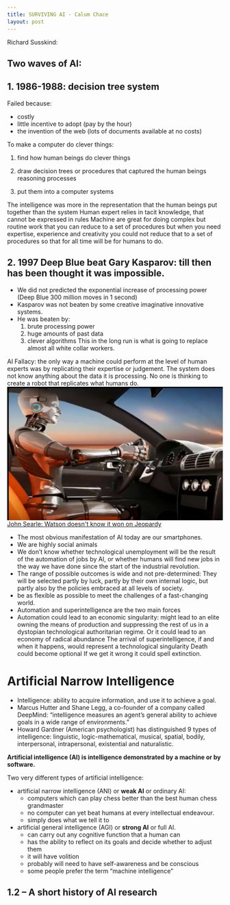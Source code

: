 ```yaml
---
title: SURVIVING AI - Calum Chace
layout: post
---
```


Richard Susskind:

## Two waves of AI:
## 1. 1986-1988: decision tree system

Failed because:
- costly
- little incentive to adopt (pay by the hour)
- the invention of the web (lots of documents available at no costs)

To make a computer do clever things:

1. find how human beings do clever things

2. draw decision trees or procedures that captured the human beings reasoning processes

3. put them into a computer systems

The intelligence was more in the representation that the human beings put together than the system
Human expert relies in tacit knowledge, that cannot be expressed in rules
Machine are great for doing complex but routine work that you can reduce to a set of procedures but when you need expertise, experience and creativity you could not reduce that to a set of procedures so that for all time will be for humans to do.

## 2. 1997 Deep Blue beat Gary Kasparov: till then has been thought it was impossible.

- We did not predicted the exponential increase of processing power (Deep Blue 300 million moves in 1 second)
- Kasparov was not beaten by some creative imaginative innovative systems.
- He was beaten by:
    1. brute processing power
    2. huge amounts of past data
    3. clever algorithms
This in the long run is what is going to replace almost all white collar workers.

AI Fallacy: the only way a machine could perform at the level of human experts was by replicating their expertise or judgement. 
The system does not know anything about the data it is processing. 
No one is thinking to create a robot that replicates what humans do.
<img src="/images/susskind1.PNG" width="700" style="display:block; margin-left: auto; margin-right: auto;">
[John Searle: Watson doesn't know it won on Jeopardy](http://web.nmsu.edu/~jvessel/Watson_Doesn't_Know_It_Won_on_'Jeopardy!'.pdf)

- The most obvious manifestation of AI today are our smartphones.
- We are highly social animals
- We don’t know whether technological unemployment will be the result of the automation of jobs by AI, or whether humans will find new jobs in the way we have done since the start of the industrial revolution. 
- The range of possible outcomes is wide and not pre-determined:
 They will be selected partly by luck, partly by their own internal logic, but partly also by the policies embraced at all levels of society.
 - be as flexible as possible to meet the challenges of a fast-changing world.
 - Automation and superintelligence are the two main forces 
 - Automation could lead to an economic singularity:
 might lead to an elite owning the means of production and suppressing the rest of us in a dystopian technological authoritarian regime.
 Or it could lead to an economy of radical abundance
 The arrival of superintelligence, if and when it happens, would represent a technological singularity 
 Death could become optional 
 If we get it wrong it could spell extinction.
 
 # Artificial Narrow Intelligence
 
- Intelligence: ability to acquire information, and use it to achieve a goal. 
- Marcus Hutter and Shane Legg, a co-founder of a company called DeepMind: “intelligence measures an agent’s general ability to achieve goals in a wide range of environments.”
- Howard Gardner (American psychologist) has distinguished 9 types of intelligence: linguistic, logic-mathematical, musical, spatial, bodily, interpersonal, intrapersonal, existential and naturalistic.

**Artificial intelligence (AI) is intelligence demonstrated by a machine or by software.**

Two very different types of artificial intelligence: 
- artificial narrow intelligence (ANI) or **weak AI** or ordinary AI: 
    - computers which can play chess better than the best human chess grandmaster 
    - no computer can yet beat humans at every intellectual endeavour.
    - simply does what we tell it to
- artificial general intelligence (AGI)  or **strong AI** or full AI.
    - can carry out any cognitive function that a human can
    - has the ability to reflect on its goals and decide whether to adjust them
    - it will have volition
    - probably will need to have self-awareness and be conscious
    - some people prefer the term “machine intelligence”
 
## 1.2 – A short history of AI research
 